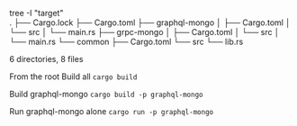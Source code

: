  tree -I "target"      
.
├── Cargo.lock
├── Cargo.toml
├── graphql-mongo
│   ├── Cargo.toml
│   └── src
│       └── main.rs
├── grpc-mongo
│   ├── Cargo.toml
│   └── src
│       └── main.rs
└── common
    ├── Cargo.toml
    └── src
        └── lib.rs

6 directories, 8 files




From the root
Build all
`cargo build`

Build graphql-mongo
`cargo build -p graphql-mongo`

Run graphql-mongo alone
`cargo run -p graphql-mongo`
